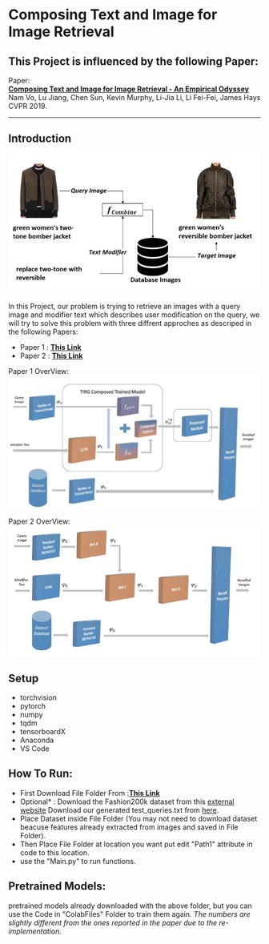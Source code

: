 # Composing Text and Image for Image Retrieval



## This Project is influenced by the following Paper:
  Paper:
  <br>
  **<a href="https://arxiv.org/abs/1812.07119">Composing Text and Image for Image Retrieval - An Empirical Odyssey</a>**
  <br>
  Nam Vo, Lu Jiang, Chen Sun, Kevin Murphy, Li-Jia Li, Li Fei-Fei, James Hays
  <br>
  CVPR 2019.



---------------------------------------------------------------------------------------
## Introduction

![Problem Overview](BK/ReadME1.JPG)

In this Project, our problem is trying to retrieve an images with a query image and modifier text which describes user modification on the query, we will try to solve this problem with three diffrent approches as descriped in the following Papers:

- Paper 1 : **<a href="https://ieeexplore.ieee.org/document/9698617">This Link</a>** 
- Paper 2 : **<a href="https://ieeexplore.ieee.org/document/10077372">This Link</a>** 


Paper 1 OverView:
<br>
![Problem Overview1](BK/ReadMe3.JPG)

Paper 2 OverView:
<br>
![Problem Overview2](BK/ReadMe2.JPG)


## Setup

- torchvision
- pytorch
- numpy
- tqdm
- tensorboardX
- Anaconda
- VS Code


## How To Run:

- First Download File Folder From :**<a href="https://www.mediafire.com/file/544e4u46mcdf6oi/Files.rar/file">This Link</a>** 
- Optional* : Download the Fashion200k dataset from this [external website](https://github.com/xthan/fashion-200k) Download our generated test_queries.txt from [here](https://storage.googleapis.com/image_retrieval_css/test_queries.txt).
- Place Dataset inside File Folder (You may not need to download dataset beacuse features already extracted from images and saved in File Folder).
- Then Place File Folder at location you want put edit "Path1" attribute in code to this location.
- use the "Main.py" to run functions.


## Pretrained Models:

pretrained models already downloaded with the above folder, but you can use the Code in "ColabFiles" Folder to train them again.
*The numbers are slightly different from the ones reported in the paper due to the re-implementation.*




